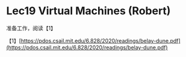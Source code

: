 # Lec19 Virtual Machines \(Robert\)

准备工作，阅读【1】

【1】[https://pdos.csail.mit.edu/6.828/2020/readings/belay-dune.pdf](https://pdos.csail.mit.edu/6.828/2020/readings/belay-dune.pdf)

